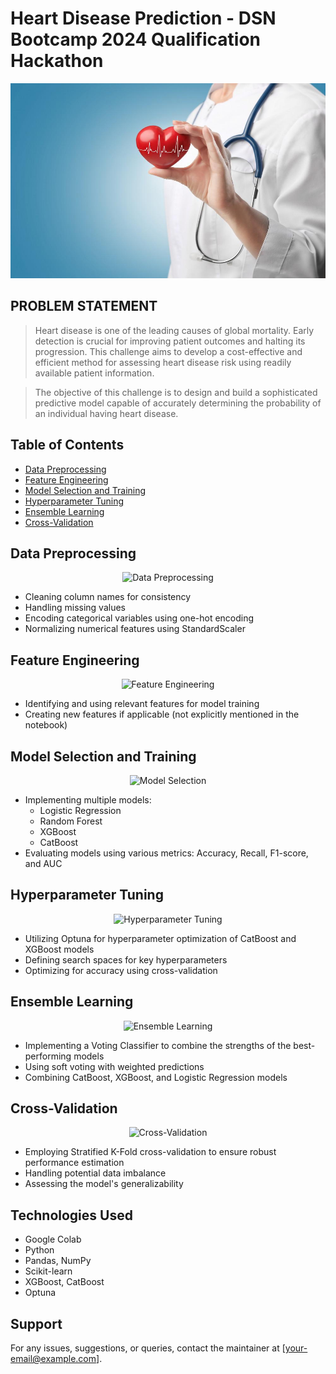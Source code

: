 # Heart Disease Prediction - DSN Bootcamp 2024 Qualification Hackathon

<p align="center">
<img src="images/heart disease.jpg" alt="Heart Disease" height=312 width=820/>
</p>

## PROBLEM STATEMENT

> Heart disease is one of the leading causes of global mortality. Early detection is crucial for improving patient outcomes and halting its progression. This challenge aims to develop a cost-effective and efficient method for assessing heart disease risk using readily available patient information.

> The objective of this challenge is to design and build a sophisticated predictive model capable of accurately determining the probability of an individual having heart disease.

## Table of Contents

- [Data Preprocessing](#data-preprocessing)
- [Feature Engineering](#feature-engineering)
- [Model Selection and Training](#model-selection-and-training)
- [Hyperparameter Tuning](#hyperparameter-tuning)
- [Ensemble Learning](#ensemble-learning)
- [Cross-Validation](#cross-validation)

## Data Preprocessing

<p align="center">
<img src="images/data_preprocessing.png" alt="Data Preprocessing" height=150 width=820/>
</p>

- Cleaning column names for consistency
- Handling missing values
- Encoding categorical variables using one-hot encoding
- Normalizing numerical features using StandardScaler

## Feature Engineering

<p align="center">
<img src="images/feature_engineering.png" alt="Feature Engineering" height=150 width=820/>
</p>

- Identifying and using relevant features for model training
- Creating new features if applicable (not explicitly mentioned in the notebook)

## Model Selection and Training

<p align="center">
<img src="images/model_selection.png" alt="Model Selection" height=150 width=820/>
</p>

- Implementing multiple models:
  - Logistic Regression
  - Random Forest
  - XGBoost
  - CatBoost
- Evaluating models using various metrics: Accuracy, Recall, F1-score, and AUC

## Hyperparameter Tuning

<p align="center">
<img src="images/hyperparameter_tuning.png" alt="Hyperparameter Tuning" height=150 width=820/>
</p>

- Utilizing Optuna for hyperparameter optimization of CatBoost and XGBoost models
- Defining search spaces for key hyperparameters
- Optimizing for accuracy using cross-validation

## Ensemble Learning

<p align="center">
<img src="images/ensemble_learning.png" alt="Ensemble Learning" height=150 width=820/>
</p>

- Implementing a Voting Classifier to combine the strengths of the best-performing models
- Using soft voting with weighted predictions
- Combining CatBoost, XGBoost, and Logistic Regression models

## Cross-Validation

<p align="center">
<img src="images/cross_validation.png" alt="Cross-Validation" height=150 width=820/>
</p>

- Employing Stratified K-Fold cross-validation to ensure robust performance estimation
- Handling potential data imbalance
- Assessing the model's generalizability

## Technologies Used

- Google Colab
- Python
- Pandas, NumPy
- Scikit-learn
- XGBoost, CatBoost
- Optuna

## Support

For any issues, suggestions, or queries, contact the maintainer at [your-email@example.com].
